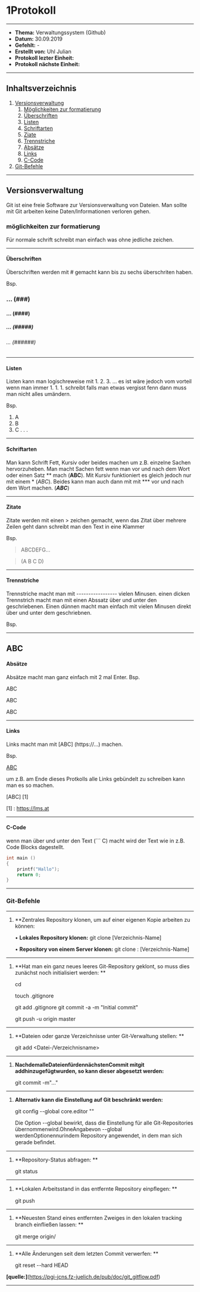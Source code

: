 # 1Protokoll
-----------------------------------------------------
* **Thema:** Verwaltungssystem (Github)
* **Datum:** 30.09.2019
* **Gefehlt:** -
* **Erstellt von:** Uhl Julian
* **Protokoll lezter Einheit:** 
* **Protokoll nächste Einheit:**

--------------------------------------------

## Inhaltsverzeichnis
1. [Versionsverwaltung](#versionsverwaltung)
    1. [Möglichkeiten zur formatierung](#Möglichkeitenzurformatierung)
    1. [Überschriften](#überschriften)
    1. [Listen](#listen)
    1. [Schriftarten](#schriftarten)
    1. [Ziate](#zitate)
    1. [Trennstriche](#trennstriche)
    1. [Absätze](#absätze)
    1. [Links](#links)
    1. [C-Code](#c-code)
1. [Git-Befehle](#git-befehle)


---------------------------------------------

## Versionsverwaltung
Git ist eine freie Software zur Versionsverwaltung von Dateien. Man sollte mit Git arbeiten keine Daten/Informationen verloren gehen.

### möglichkeiten zur formatierung

Für normale schrift schreibt man einfach was ohne jedliche zeichen.

------------------------------------------
#### Überschriften
Überschriften werden mit  # gemacht kann bis zu sechs überschriten haben.

Bsp. 

### ... (###)
#### ... (####)
##### ... (#####)
###### ... (######)
---------------------------------------------
#### Listen
Listen kann man logischreweise mit 1.  2.  3. ... es ist wäre jedoch vom vorteil wenn man immer 1.  1.  1. schreibt falls man etwas vergisst fenn dann muss man nicht alles umändern.

Bsp.

1. A
1. B
1. C
.
.
.
------------------------------------------------

#### Schriftarten

Man kann Schrift Fett, Kursiv oder beides machen um z.B. einzelne Sachen hervorzuheben. Man macht Sachen fett wenn man vor und nach dem Wort oder einen Satz ** mach (**ABC**). Mit Kursiv funktioniert es gleich jedoch nur mit einem * (*ABC*). Beides kann man auch dann mit mit *** vor und nach dem Wort machen. (***ABC***)

----------------------------------------------

#### Zitate

Zitate werden mit einen > zeichen gemacht, wenn das Zitat über mehrere Zeilen geht dann schreibt man den Text in eine Klammer

Bsp. 

> ABCDEFG...

> (A
   B
   C
   D)

-----------------------------

#### Trennstriche

Trennstriche macht man mit ----------------- vielen Minusen. einen dicken Trennstrich macht man mit einen Abssatz über und unter den geschriebenen. Einen dünnen macht man einfach mit vielen Minusen direkt über und unter dem geschriebnen.

Bsp. 

---------------------

ABC
---------------------

#### Absätze
Absätze macht man ganz einfach mit 2 mal Enter.
Bsp. 

ABC

ABC

ABC

--------------------

#### Links 
Links macht man mit [ABC] (https://...) machen.

Bsp. 

[ABC](https://lms.at)

um z.B. am Ende dieses Protkolls alle Links gebündelt zu schreiben kann man es so machen. 

[ABC]  [1]

[1] : https://lms.at

------------------------

#### C-Code

wenn man über und unter den Text (``` C)  macht wird der Text wie in z.B. Code Blocks dagestellt.

```C
int main () 
{
    printf("Hallo");
    return 0;
}
```

-------------------------

### Git-Befehle 

-------------------------

1. **Zentrales Repository klonen, um auf einer eigenen Kopie arbeiten zu können: 

    • **Lokales Repository klonen:** git clone <Pfad-zum-Repository> [Verzeichnis-Name] 
    
    • **Repository von einem Server klonen:** git clone <Server-Name>:<Pfad-zum-Repository> [Verzeichnis-Name]
    
--------------------------------    
    
1.  **Hat man ein ganz neues leeres Git-Repository geklont, so muss dies zunächst noch initialisiert werden: **

    cd <Repository-Name> 
    
    touch .gitignore 
    
    git add .gitignore git commit -a -m "Initial commit" 
    
    git push -u origin master
--------------------------------

1.  **Dateien oder ganze Verzeichnisse unter Git-Verwaltung stellen: **

    git add <Datei-/Verzeichnisname>
    
------------------------------

1. **NachdemalleDateienfürdennächstenCommit mitgit addhinzugefügtwurden, so kann dieser abgesetzt werden:** 

    git commit -m"..." 
--------------------------------

1. **Alternativ kann die Einstellung auf Git beschränkt werden:**

    git config --global core.editor "<Editor-Name>" 
    
    Die Option --global bewirkt, dass die Einstellung für alle Git-Repositories übernommenwird.OhneAngabevon --global   
    werdenOptionennurindem Repository angewendet, in dem man sich gerade beﬁndet.  
    
------------------

1. **Repository-Status abfragen: **

    git status
    
------------------

1. **Lokalen Arbeitsstand in das entfernte Repository einpﬂegen: **

    git push
 
-----------------

1. **Neuesten Stand eines entfernten Zweiges in den lokalen tracking branch einﬂießen lassen: **

    git merge origin/<Zweig-Name>
    
-----------------

1. **Alle Änderungen seit dem letzten Commit verwerfen: **
    
    git reset --hard HEAD 
 
 **[quelle:]**(https://pgi-jcns.fz-juelich.de/pub/doc/git_gitflow.pdf) 
 
------------------------------




